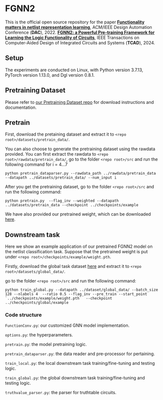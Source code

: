 # FGNN2
This is the official open source repository for the paper
**[Functionality matters in netlist representation learning](https://dl.acm.org/doi/pdf/10.1145/3489517.3530410)**, ACM/IEEE Design Automation Conference (**DAC**), 2022.
**[FGNN2: a Powerful Pre-training Framework for Learning the Logic Functionality of Circuits](https://ieeexplore.ieee.org/stamp/stamp.jsp?arnumber=10609964)**, IEEE Transactions on Computer-Aided Design of Integrated Circuits and Systems (**TCAD**), 2024.

## Setup
The experiments are conducted on Linux, with Python version 3.7.13, PyTorch version 1.13.0, and Dgl version 0.8.1.
 
## Pretraining Dataset
Please refer to [our Pretraining Dataset repo](https://github.com/FGNN2/FGNN2_pretraindata) for download instructions and documentation.

## Pretrain
First, download the pretaining dataset and extract it to `<repo root>/datasets/pretrain_data/`.

You can also choose to generate the pretraining dataset using the rawdata provided. You can first extract the rawdata to `<repo root>/rawdata/pretrain_data/`, go to the folder `<repo root>/src` and run the following command for i = 4...7

```shell
python pretrain_dataparser.py --rawdata_path ../rawdata/pretrain_data --datapath ../datasets/pretrain_data/ --num_input i
```

After you get the pretraining dataset, go to the folder `<repo root>/src` and run the following command:

``` shell
python pretrain.py  --flag_inv --weighted --datapath ../datasets/pretrain_data --checkpoint ../checkpoints/example
```

We have also provided our pretrained weight, which can be downloaded [here](https://drive.google.com/file/d/1NGAJRedx040A4EeN9mALXsly87TRseRF/view?usp=share_link).

## Downstream task

Here we show an example application of our pretrained FGNN2 model on the netlist classification task. Suppose that the pretrained weight is put under `<repo root>/checkpoints/example/weight.pth`.

Firstly, download the global task dataset [here](https://drive.google.com/file/d/1C5ZTyWL2yU9QBV7L3gP4J4zhfiypzoxl/view?usp=share_link) and extract it to `<repo root>/datasets/global_data/`.

go to the folder `<repo root>/src` and run the following command:

``` shell
python train_global.py --datapath ../dataset/global_data/ --batch_size 128 --nlabels 4  --ratio 0.5 --flag_inv --pre_train --start_point `../checkpoints/example/weight.pth`  --checkpoint ../checkpoints/global/example 
```

### Code structure
`FunctionConv.py`: our customized GNN model implementation.

`options.py`: the hyperparameters.

`pretrain.py`: the model pretraining logic.

`pretrain_dataparser.py`: the data reader and pre-processor for pertaining.

`train_local.py`: the local downstream task training/fine-tuning and testing logic.

`train_global.py`: the global downstream task training/fine-tuning and testing logic.

`truthvalue_parser.py`: the parser for truthtable circuits.


